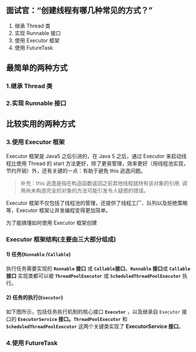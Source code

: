## 面试官：“创建线程有哪几种常见的方式？” 

1. 继承 Thread 类
2. 实现 Runnable 接口
3. 使用 Executor 框架
4. 使用 FutureTask

## 最简单的两种方式

### 1.继承 Thread 类





### 2.实现 Runnable 接口

## 比较实用的两种方式

### 3.使用 Executor 框架

Executor 框架是 Java5 之后引进的，在 Java 5 之后，通过 Executor 来启动线程比使用 Thread 的 start 方法更好，除了更易管理，效率更好（用线程池实现，节约开销）外，还有关键的一点：有助于避免 this 逃逸问题。

> 补充：this 逃逸是指在构造函数返回之前其他线程就持有该对象的引用. 调用尚未构造完全的对象的方法可能引发令人疑惑的错误。

Executor 框架不仅包括了线程池的管理，还提供了线程工厂、队列以及拒绝策略等，Executor 框架让并发编程变得更加简单。

为了能搞懂如何使用 Executor 框架创建

### Executor 框架结构(主要由三大部分组成)

#### 1) 任务(`Runnable` /`Callable`)

执行任务需要实现的 **`Runnable` 接口** 或 **`Callable`接口**。**`Runnable` 接口**或 **`Callable` 接口** 实现类都可以被 **`ThreadPoolExecutor`** 或 **`ScheduledThreadPoolExecutor`** 执行。

#### 2) 任务的执行(`Executor`)

如下图所示，包括任务执行机制的核心接口 **`Executor`** ，以及继承自 `Executor` 接口的 **`ExecutorService` 接口。`ThreadPoolExecutor`** 和 **`ScheduledThreadPoolExecutor`** 这两个关键类实现了 **ExecutorService 接口**。

### 4.使用 FutureTask